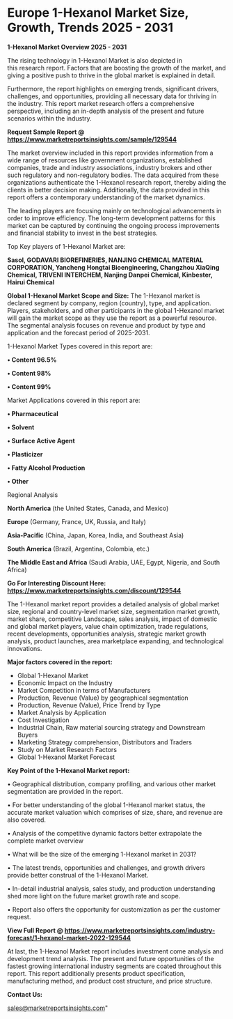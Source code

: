 # Europe 1-Hexanol Market Size, Growth, Trends 2025 - 2031

<Strong> 1-Hexanol Market Overview 2025 - 2031</strong>

The rising technology in 1-Hexanol Market is also depicted in this research report. Factors that are boosting the growth of the market, and giving a positive push to thrive in the global market is explained in detail.

Furthermore, the report highlights on emerging trends, significant drivers, challenges, and opportunities, providing all necessary data for thriving in the industry. This report market research offers a comprehensive perspective, including an in-depth analysis of the present and future scenarios within the industry.

<strong>Request Sample Report @ <a href=https://www.marketreportsinsights.com/sample/129544>https://www.marketreportsinsights.com/sample/129544</a></strong>

The market overview included in this report provides information from a wide range of resources like government organizations, established companies, trade and industry associations, industry brokers and other such regulatory and non-regulatory bodies. The data acquired from these organizations authenticate the 1-Hexanol research report, thereby aiding the clients in better decision making. Additionally, the data provided in this report offers a contemporary understanding of the market dynamics.

The leading players are focusing mainly on technological advancements in order to improve efficiency. The long-term development patterns for this market can be captured by continuing the ongoing process improvements and financial stability to invest in the best strategies.

Top Key players of 1-Hexanol Market are:

<strong>Sasol, GODAVARI BIOREFINERIES, NANJING CHEMICAL MATERIAL CORPORATION, Yancheng Hongtai Bioengineering, Changzhou XiaQing Chemical, TRIVENI INTERCHEM, Nanjing Danpei Chemical, Kinbester, Hairui Chemical</strong>

<strong><b>Global 1-Hexanol Market Scope and Size:</b></strong>
The 1-Hexanol market is declared segment by company, region (country), type, and application. Players, stakeholders, and other participants in the global 1-Hexanol market will gain the market scope as they use the report as a powerful resource. The segmental analysis focuses on revenue and product by type and application and the forecast period of 2025-2031.

1-Hexanol Market Types covered in this report are:

<strong>• Content 96.5%

• Content 98%

• Content 99%</strong>

Market Applications covered in this report are:

<strong>• Pharmaceutical

• Solvent

• Surface Active Agent

• Plasticizer

• Fatty Alcohol Production

• Other</strong> 

Regional Analysis

<strong>North America</strong> (the United States, Canada, and Mexico)

<strong>Europe</strong> (Germany, France, UK, Russia, and Italy)

<strong>Asia-Pacific</strong> (China, Japan, Korea, India, and Southeast Asia)

<strong>South America</strong> (Brazil, Argentina, Colombia, etc.)

<strong>The Middle East and Africa</strong> (Saudi Arabia, UAE, Egypt, Nigeria, and South Africa)

<strong>Go For Interesting Discount Here: <a href=https://www.marketreportsinsights.com/discount/129544>https://www.marketreportsinsights.com/discount/129544</a></strong>

The 1-Hexanol market report provides a detailed analysis of global market size, regional and country-level market size, segmentation market growth, market share, competitive Landscape, sales analysis, impact of domestic and global market players, value chain optimization, trade regulations, recent developments, opportunities analysis, strategic market growth analysis, product launches, area marketplace expanding, and technological innovations.

<strong><b>Major factors covered in the report:</b></strong>
<ul>
  <li>Global 1-Hexanol Market </li>
  <li>Economic Impact on the Industry</li>
  <li>Market Competition in terms of Manufacturers</li>
  <li>Production, Revenue (Value) by geographical segmentation</li>
  <li>Production, Revenue (Value), Price Trend by Type</li>
  <li>Market Analysis by Application</li>
  <li>Cost Investigation</li>
  <li>Industrial Chain, Raw material sourcing strategy and Downstream Buyers</li>
  <li>Marketing Strategy comprehension, Distributors and Traders</li>
  <li>Study on Market Research Factors</li>
  <li>Global 1-Hexanol Market Forecast</li>
</ul>

<strong><b>Key Point of the 1-Hexanol Market report:</b></strong>

• Geographical distribution, company profiling, and various other market segmentation are provided in the report.

• For better understanding of the global 1-Hexanol market status, the accurate market valuation which comprises of size, share, and revenue are also covered.

• Analysis of the competitive dynamic factors better extrapolate the complete market overview

• What will be the size of the emerging 1-Hexanol market in 2031?

• The latest trends, opportunities and challenges, and growth drivers provide better construal of the 1-Hexanol Market.

• In-detail industrial analysis, sales study, and production understanding shed more light on the future market growth rate and scope.

• Report also offers the opportunity for customization as per the customer request.

<strong><b>View Full Report @ <a href=https://www.marketreportsinsights.com/industry-forecast/1-hexanol-market-2022-129544>https://www.marketreportsinsights.com/industry-forecast/1-hexanol-market-2022-129544</a></b></strong>


At last, the 1-Hexanol Market report includes investment come analysis and development trend analysis. The present and future opportunities of the fastest growing international industry segments are coated throughout this report. This report additionally presents product specification, manufacturing method, and product cost structure, and price structure.

<strong>Contact Us:</strong>

sales@marketreportsinsights.com"
